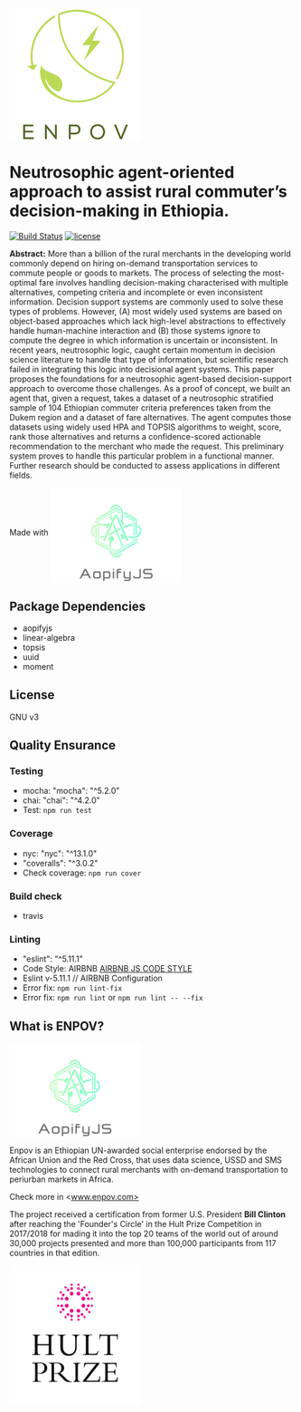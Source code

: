 <img src="./logo2.png" width="232" align="middle" > 

# Neutrosophic agent-oriented approach to assist rural commuter’s decision-making in Ethiopia.
[![Build Status](https://travis-ci.org/patelotech/aopjs.svg?branch=master)](https://travis-ci.org/patelotech/aopjs)
[![license](https://img.shields.io/badge/license-GNUv3-blue.svg)](https://github.com/patelotech/aopifyjs/blob/master/LICENSE.md) 

**Abstract:** More than a billion of the rural merchants in the developing world commonly depend on hiring on-demand transportation services to commute people or goods to markets. The process of selecting the most-optimal fare involves handling decision-making characterised with multiple alternatives, competing criteria and incomplete or even inconsistent information. Decision support systems are commonly used to solve these types of problems. However, (A) most widely used systems are based on object-based approaches which lack high-level abstractions to effectively handle human-machine interaction and (B) those systems ignore to compute the degree in which information is uncertain or inconsistent. In recent years, neutrosophic logic, caught certain momentum in decision science literature to handle that type of information, but scientific research failed in integrating this logic into decisional agent systems. This paper proposes the foundations for a neutrosophic agent-based decision-support approach to overcome those challenges. As a proof of concept, we built an agent that, given a request, takes a dataset of a neutrosophic stratified sample of 104 Ethiopian commuter criteria preferences taken from the Dukem region and a dataset of fare alternatives. The agent computes those datasets using widely used HPA and TOPSIS algorithms to weight, score, rank those alternatives and returns a confidence-scored actionable recommendation to the merchant who made the request. This preliminary system proves to handle this particular problem in a functional manner. Further research should be conducted to assess applications in different fields.

Made with <img src="./logo.png" width="232" align="middle" > 


## Package Dependencies

-   aopifyjs
-   linear-algebra
-   topsis
-   uuid
-   moment

## License

GNU v3


## Quality Ensurance

### Testing
-   mocha: "mocha": "^5.2.0"
-   chai: "chai": "^4.2.0"
-   Test: `npm run test`

### Coverage
-   nyc: "nyc": "^13.1.0"
-   "coveralls": "^3.0.2"
-   Check coverage: `npm run cover`

### Build check
-  travis

### Linting
-   "eslint": "^5.11.1"
-   Code Style: AIRBNB
[AIRBNB JS CODE STYLE](https://dev.mysql.com/doc/ "AIRBNB JS CODE STYLE")
-   Eslint v-5.11.1 // AIRBNB Configuration
-   Error fix: `npm run lint-fix`
-   Error fix:  `npm run lint` or `npm run lint -- --fix`

## What is ENPOV?

<img src="./logo.png" width="232" align="middle" > 

Enpov is an Ethiopian UN-awarded social enterprise endorsed by the African Union and the Red Cross, that uses data science, USSD and SMS technologies to connect rural merchants with on-demand transportation to periurban markets in Africa.

Check more in <www.enpov.com>

The project received a certification from former U.S. President **Bill Clinton** after reaching the 'Founder's Circle' in the Hult Prize Competition in 2017/2018 for mading it into the top 20 teams of the world out of around 30,000 projects presented and more than 100,000 participants from 117 countries in that edition.

<img src="./logo3.png" width="232" align="middle" > 

